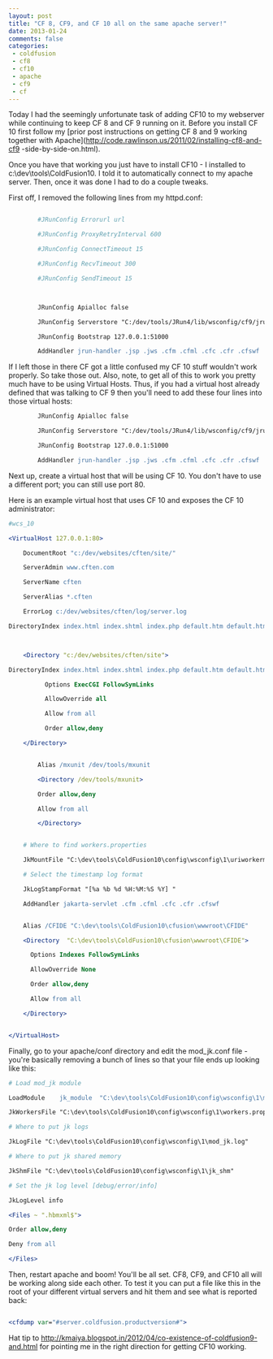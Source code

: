 ```yaml
---
layout: post
title: "CF 8, CF9, and CF 10 all on the same apache server!"
date: 2013-01-24
comments: false
categories:
 - coldfusion
 - cf8
 - cf10
 - apache
 - cf9
 - cf
---
```

Today I had the seemingly unfortunate task of adding CF10 to my webserver
while continuing to keep CF 8 and CF 9 running on it.  Before you install CF
10 first follow my [prior post instructions on getting CF 8 and 9 working
together with Apache](http://code.rawlinson.us/2011/02/installing-cf8-and-cf9
-side-by-side-on.html).

Once you have that working you just have to install CF10 - I installed to
c:\dev\tools\ColdFusion10.  I told it to automatically connect to my apache
server.  Then, once it was done I had to do a couple tweaks.

First off, I removed the following lines from my httpd.conf:


```apache

        #JRunConfig Errorurl url

        #JRunConfig ProxyRetryInterval 600

        #JRunConfig ConnectTimeout 15

        #JRunConfig RecvTimeout 300

        #JRunConfig SendTimeout 15



        JRunConfig Apialloc false

        JRunConfig Serverstore "C:/dev/tools/JRun4/lib/wsconfig/cf9/jrunserver.store"

        JRunConfig Bootstrap 127.0.0.1:51000

        AddHandler jrun-handler .jsp .jws .cfm .cfml .cfc .cfr .cfswf


```




If I left those in there CF got a little confused my CF 10 stuff wouldn't work properly.  So take those out.   Also, note, to get all of this to work you pretty much have to be using Virtual Hosts.  Thus, if you had a virtual host already defined that was talking to CF 9 then you'll need to add these four lines into those virtual hosts:


```apache
        JRunConfig Apialloc false

        JRunConfig Serverstore "C:/dev/tools/JRun4/lib/wsconfig/cf9/jrunserver.store"

        JRunConfig Bootstrap 127.0.0.1:51000

        AddHandler jrun-handler .jsp .jws .cfm .cfml .cfc .cfr .cfswf


```




Next up, create a virtual host that will be using CF 10.  You don't have to use a different port; you can still use port 80.


Here is an example virtual host that uses CF 10 and exposes the CF 10 administrator:


```apache
#wcs_10

<VirtualHost 127.0.0.1:80>

    DocumentRoot "c:/dev/websites/cften/site/"

    ServerAdmin www.cften.com

    ServerName cften

    ServerAlias *.cften

    ErrorLog c:/dev/websites/cften/log/server.log

DirectoryIndex index.html index.shtml index.php default.htm default.html index.cfm



    <Directory "c:/dev/websites/cften/site">

DirectoryIndex index.html index.shtml index.php default.htm default.html index.cfm

          Options ExecCGI FollowSymLinks

          AllowOverride all

          Allow from all

          Order allow,deny

    </Directory>


        Alias /mxunit /dev/tools/mxunit

        <Directory /dev/tools/mxunit>

        Order allow,deny

        Allow from all

        </Directory>


    # Where to find workers.properties

    JkMountFile "C:\dev\tools\ColdFusion10\config\wsconfig\1\uriworkermap.properties"

    # Select the timestamp log format

    JkLogStampFormat "[%a %b %d %H:%M:%S %Y] "

    AddHandler jakarta-servlet .cfm .cfml .cfc .cfr .cfswf


    Alias /CFIDE "C:\dev\tools\ColdFusion10\cfusion\wwwroot\CFIDE"

    <Directory  "C:\dev\tools\ColdFusion10\cfusion\wwwroot\CFIDE">

      Options Indexes FollowSymLinks

      AllowOverride None

      Order allow,deny

      Allow from all

    </Directory>


</VirtualHost>


```




Finally, go to your apache/conf directory and edit the mod_jk.conf file - you're basically removing a bunch of lines so that your file ends up looking like this:


```apache
# Load mod_jk module

LoadModule    jk_module  "C:\dev\tools\ColdFusion10\config\wsconfig\1\mod_jk.so"

JkWorkersFile "C:\dev\tools\ColdFusion10\config\wsconfig\1\workers.properties"

# Where to put jk logs

JkLogFile "C:\dev\tools\ColdFusion10\config\wsconfig\1\mod_jk.log"

# Where to put jk shared memory

JkShmFile "C:\dev\tools\ColdFusion10\config\wsconfig\1\jk_shm"

# Set the jk log level [debug/error/info]

JkLogLevel info

<Files ~ ".hbmxml$">

Order allow,deny

Deny from all

</Files>


```




Then, restart apache and boom! You'll be all set.  CF8, CF9, and CF10 all will be working along side each other.  To test it you can put a file like this in the root of your different virtual servers and hit them and see what is reported back:


```cfc

<cfdump var="#server.coldfusion.productversion#">


```




Hat tip to <http://kmaiya.blogspot.in/2012/04/co-existence-of-coldfusion9-and.html>  for pointing me in the right direction for getting CF10 working.




